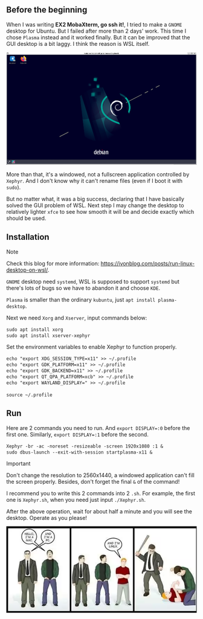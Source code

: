 ## Before the beginning
When I was writing **EX2 MobaXterm, go ssh it!**, I tried to make a `GNOME` desktop for Ubuntu. But I failed after more than 2 days' work. This time I chose `Plasma` instead and it worked finally. But it can be improved that the GUI desktop is a bit laggy. I think the reason is WSL itself.

![](/assets/Linux/EX8%20Return%20to%20Paradise/1.png)

More than that, it's a windowed, not a fullscreen application controlled by `Xephyr`. And I don't know why it can't rename files (even if I boot it with `sudo`).

But no matter what, it was a big success, declaring that I have basically solved the GUI problem of WSL. Next step I may change the desktop to relatively lighter `xfce` to see how smooth it will be and decide exactly which should be used.

## Installation
>[!NOTE]
>Check this blog for more information: https://ivonblog.com/posts/run-linux-desktop-on-wsl/.

`GNOME` desktop need `systemd`, WSL is supposed to support `systemd` but there's lots of bugs so we have to abandon it and choose `KDE`.

`Plasma` is smaller than the ordinary `kubuntu`, just `apt install plasma-desktop`.

Next we need `Xorg` and `Xserver`, input commands below:

```
sudo apt install xorg
sudo apt install xserver-xephyr
```
Set the environment variables to enable Xephyr to function properly.
```
echo "export XDG_SESSION_TYPE=x11" >> ~/.profile
echo "export GDK_PLATFORM=x11" >> ~/.profile
echo "export GDK_BACKEND=x11" >> ~/.profile
echo "export QT_QPA_PLATFORM=xcb" >> ~/.profile
echo "export WAYLAND_DISPLAY=" >> ~/.profile
 
source ~/.profile
```

## Run
Here are 2 commands you need to run. And `export DISPLAY=:0` before the first one. Similarly, `export DISPLAY=:1` before the second.

```
Xephyr -br -ac -noreset -resizeable -screen 1920x1080 :1 &
sudo dbus-launch --exit-with-session startplasma-x11 &
```

>[!IMPORTANT]
>Don't change the resolution to 2560x1440, a windowed application can't fill the screen properly. Besides, don't forget the final `&` of the command!

I recommend you to write this 2 commands into 2 `.sh`. For example, the first one is `Xephyr.sh`, when you need just input `./Xephyr.sh`.

After the above operation, wait for about half a minute  and you will see the desktop. Operate as you please!

![](/assets/Linux/EX8%20Return%20to%20Paradise/2.png)
